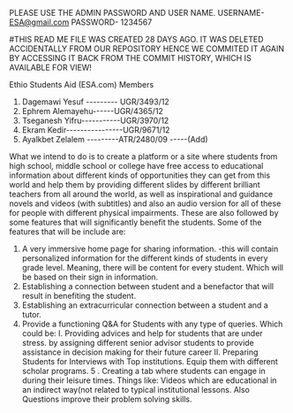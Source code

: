 
PLEASE USE THE ADMIN PASSWORD AND USER NAME.
USERNAME- ESA@gmail.com
PASSWORD- 1234567


#THIS READ ME FILE WAS CREATED 28 DAYS AGO. IT WAS DELETED ACCIDENTALLY FROM OUR REPOSITORY HENCE WE COMMITED IT AGAIN BY ACCESSING IT BACK FROM THE COMMIT HISTORY, WHICH IS AVAILABLE FOR VIEW!


Ethio Students Aid (ESA.com)
Members
1.	Dagemawi Yesuf --------- UGR/3493/12
2.	Ephrem Alemayehu------UGR/4365/12
3.	Tseganesh Yifru-----------UGR/3970/12
4.	Ekram Kedir----------------UGR/9671/12
5.	Ayalkbet Zelalem ---------ATR/2480/09 -----(Add)

What we intend to do is to create a platform or a site where students from high school, middle school or college have free access to educational information about different kinds of opportunities they can get from this world and help them by providing different slides by different brilliant teachers from all around the world, as well as inspirational and guidance novels and videos (with subtitles) and also an audio version for all of these for people with different physical impairments. These are also followed by some features that will significantly benefit the students.
Some of the features that will be include are:
1. A very immersive home page for sharing information.
-this will contain personalized information for the different kinds of students in every grade level. Meaning, there will be content for every student. Which will be based on their sign in information.
2. Establishing a connection between student and a benefactor that will result in benefiting the student.
3. Establishing an extracurricular connection between a student and a tutor. 
4. Provide a functioning Q&A for Students with any type of queries. Which could be:
I. Providing advices and help for students that are under stress. 
by assigning different senior advisor students to provide assistance in decision making for their future career
II. Preparing Students for Interviews with Top institutions. Equip them with different scholar programs.
5 . Creating a tab where students can engage in during their leisure times.
Things like: Videos which are educational in an indirect way(not related to typical institutional lessons. Also Questions improve their problem solving skills.  
